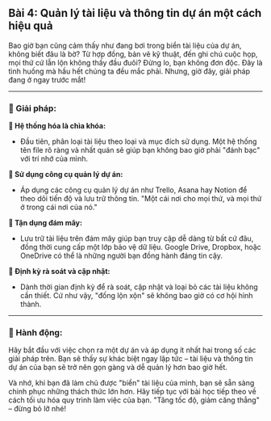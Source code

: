 ## Bài 4: Quản lý tài liệu và thông tin dự án một cách hiệu quả

Bao giờ bạn cũng cảm thấy như đang bơi trong biển tài liệu của dự án, không biết đâu là bờ? Từ hợp đồng, bản vẽ kỹ thuật, đến ghi chú cuộc họp, mọi thứ cứ lẫn lộn không thấy đầu đuôi? Đừng lo, bạn không đơn độc. Đây là tình huống mà hầu hết chúng ta đều mắc phải. Nhưng, giờ đây, giải pháp đang ở ngay trước mắt!

---

### 📌 Giải pháp:

**🔹 Hệ thống hóa là chìa khóa:**
- Đầu tiên, phân loại tài liệu theo loại và mục đích sử dụng. Một hệ thống tên file rõ ràng và nhất quán sẽ giúp bạn không bao giờ phải "đánh bạc" với trí nhớ của mình.

**🔹 Sử dụng công cụ quản lý dự án:**
- Áp dụng các công cụ quản lý dự án như Trello, Asana hay Notion để theo dõi tiến độ và lưu trữ thông tin. "Một cái nơi cho mọi thứ, và mọi thứ ở trong cái nơi của nó."

**🔹 Tận dụng đám mây:**
- Lưu trữ tài liệu trên đám mây giúp bạn truy cập dễ dàng từ bất cứ đâu, đồng thời cung cấp một lớp bảo vệ dữ liệu. Google Drive, Dropbox, hoặc OneDrive có thể là những người bạn đồng hành đáng tin cậy.

**🔹 Định kỳ rà soát và cập nhật:**
- Dành thời gian định kỳ để rà soát, cập nhật và loại bỏ các tài liệu không cần thiết. Cứ như vậy, "đống lộn xộn" sẽ không bao giờ có cơ hội hình thành.

---

### 🚀 Hành động:

Hãy bắt đầu với việc chọn ra một dự án và áp dụng ít nhất hai trong số các giải pháp trên. Bạn sẽ thấy sự khác biệt ngay lập tức – tài liệu và thông tin dự án của bạn sẽ trở nên gọn gàng và dễ quản lý hơn bao giờ hết.

Và nhớ, khi bạn đã làm chủ được "biển" tài liệu của mình, bạn sẽ sẵn sàng chinh phục những thách thức lớn hơn. Hãy tiếp tục với bài học tiếp theo về cách tối ưu hóa quy trình làm việc của bạn. "Tăng tốc độ, giảm căng thẳng" – đừng bỏ lỡ nhé!